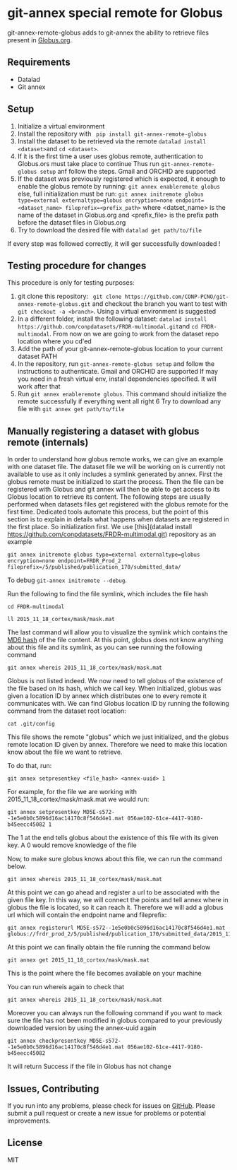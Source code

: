# git-annex special remote for Globus 

git-annex-remote-globus adds to git-annex the ability to retrieve files present in [Globus.org](https://www.globus.org/).


## Requirements

* Datalad
* Git annex


## Setup

1. Initialize a virtual environment
2. Install the repository with ``` pip install git-annex-remote-globus```
3. Install the dataset to be retrieved via the remote ```datalad install <dataset>```and ```cd <dataset>```. 
4. If it is the first time a user uses globus remote, authentication to Globus.ors must take place to continue
    Thus run ```git-annex-remote-globus setup``` anf follow the steps. Gmail and ORCHID are supported
5. If the dataset was previously registered which is expected, it enough to enable the globus remote by running:
    ```git annex enableremote globus```
    else, full initialization must be run:
    ```git annex initremote globus type=external externaltype=globus encryption=none endpoint=<dataset_name> fileprefix=<prefix_path>```
    where <datset_name> is the name of the dataset in Globus.org and <prefix_file> is the prefix path before the dataset files in Globus.org
6. Try to download the desired file with
    ```datalad get path/to/file```
    
If every step was followed correctly, it will ger successfully downloaded !


## Testing procedure for changes

This procedure is only for testing purposes:

1. git clone this repository: ``` git clone https://github.com/CONP-PCNO/git-annex-remote-globus.git``` and checkout the branch you want to test
    with `git checkout -a <branch>`. Using a virtual environment is suggested
2. In a different folder, install the following dataset: ```datalad install https://github.com/conpdatasets/FRDR-multimodal.git```and ```cd FRDR-multimodal```. 
From now on we are going to work from the dataset repo location where you cd'ed
3. Add the path of your git-annex-remote-globus location to your current dataset PATH
4. In the repository, run `git-annex-remote-globus setup` and follow the instructions to authenticate. Gmail and ORCHID are supported
    If may you need in a fresh virtual env, install dependencies specified. It will work after that
5. Run `git annex enableremote globus`. This command should initialize the remote successfully if everything went all right
6 Try to download any file with `git annex get path/to/file`


## Manually registering a dataset with globus remote (internals)

In order to understand how globus remote works, we can give an example with one dataset file. 
The dataset file we will be working on is currently not available to use as it only includes a symlink generated by annex. 
First the globus remote must be initialized to start the process. Then the file can be registered with Globus and git annex
will then be able to get access to its Globus location to retrieve its content. 
The following steps are usually performed when datasets files get registered with the globus remote 
for the first time. Dedicated tools automate this process, but the point of this section is to explain in details what
happens when datasets are registered in the first place. So initialization first. 
We use [this](datalad install https://github.com/conpdatasets/FRDR-multimodal.git) repository as an example

```
git annex initremote globus type=external externaltype=globus encryption=none endpoint=FRDR_Prod_2 fileprefix=/5/published/publication_170/submitted_data/
```
To debug `git-annex initremote --debug`.

Run the following to find the file symlink, which includes the file hash

```
cd FRDR-multimodal
```
```
ll 2015_11_18_cortex/mask/mask.mat
```

The last command will allow you to visualize the symlink which contains the [MD6 hash](https://en.wikipedia.org/wiki/MD5) of the file content.
At this point, globus does not know anything about this file and its symlink, as you can see running the following command

```
git annex whereis 2015_11_18_cortex/mask/mask.mat
```

Globus is not listed indeed. We now need to tell globus of the existence of the file based on its hash, which we call key.
When initialized, globus was given a location ID by annex which distributes one to every remote it communicates with.
We can find Globus location ID by running the following command from the dataset root location:

```
cat .git/config
```

This file shows the remote "globus" which we just initialized, and the globus remote location ID given by annex. 
Therefore we need to make this location know about the file we want to retrieve.

To do that, run:

```
git annex setpresentkey <file_hash> <annex-uuid> 1
```

For example, for the file we are working with 2015_11_18_cortex/mask/mask.mat we would run:

```
git annex setpresentkey MD5E-s572--1e5e0b0c5896d16ac14170c8f546d4e1.mat 056ae102-61ce-4417-9180-b45eecc45082 1
```

The 1 at the end tells globus about the existence of this file with its given key. A 0 would remove knowledge of the file

Now, to make sure globus knows about this file, we can run the command below.

``` 
git annex whereis 2015_11_18_cortex/mask/mask.mat
```

At this point we can go ahead and register a url to be associated with the given file key. In this way, we will connect the points and tell annex where in globus
the file is located, so it can reach it. Therefore we will add a globus url which will contain the endpoint name and fileprefix:

```
git annex registerurl MD5E-s572--1e5e0b0c5896d16ac14170c8f546d4e1.mat globus://frdr_prod_2/5/published/publication_170/submitted_data/2015_11_18_cortex/mask/mask.mat
```

At this point we can finally obtain the file running the command below
```
git annex get 2015_11_18_cortex/mask/mask.mat
```

This is the point where the file becomes available on your machine

You can run whereis again to check that

``` 
git annex whereis 2015_11_18_cortex/mask/mask.mat
```


Moreover you can always run the following command if you want to mack sure the file has not been modified in globus compared to your previously downloaded version
by using the annex-uuid again

```
git annex checkpresentkey MD5E-s572--1e5e0b0c5896d16ac14170c8f546d4e1.mat 056ae102-61ce-4417-9180-b45eecc45082
```

It will return Success if the file in Globus has not change


## Issues, Contributing

If you run into any problems, please check for issues on [GitHub](https://github.com/CONP-PCNO/git-annex-remote-globus/issues).
Please submit a pull request or create a new issue for problems or potential improvements.

## License

MIT
